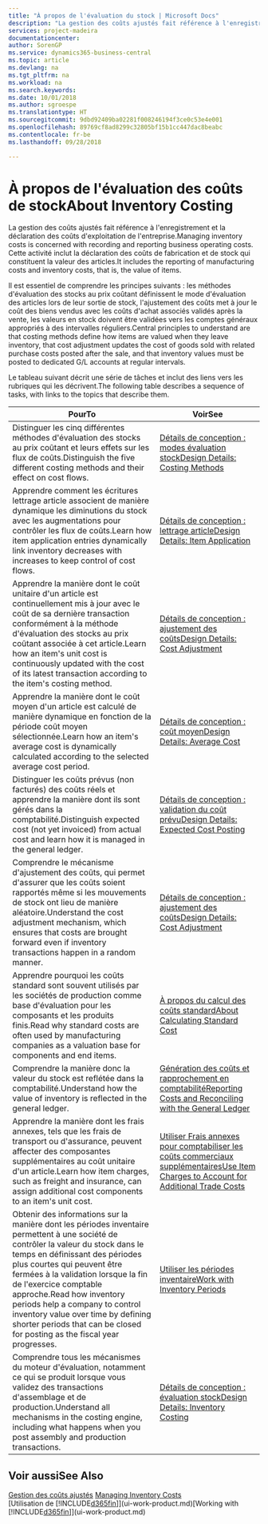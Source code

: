 ```yaml
---
title: "À propos de l'évaluation du stock | Microsoft Docs"
description: "La gestion des coûts ajustés fait référence à l'enregistrement et la déclaration des coûts d'exploitation de l'entreprise. Cette activité inclut la déclaration des coûts de fabrication et de stock qui constituent la valeur des articles."
services: project-madeira
documentationcenter: 
author: SorenGP
ms.service: dynamics365-business-central
ms.topic: article
ms.devlang: na
ms.tgt_pltfrm: na
ms.workload: na
ms.search.keywords: 
ms.date: 10/01/2018
ms.author: sgroespe
ms.translationtype: HT
ms.sourcegitcommit: 9dbd92409ba02281f008246194f3ce0c53e4e001
ms.openlocfilehash: 89769cf8ad8299c32805bf15b1cc447dac8beabc
ms.contentlocale: fr-be
ms.lasthandoff: 09/28/2018

---
```

# <a name="about-inventory-costing"></a><span data-ttu-id="8d417-104">À propos de l'évaluation des coûts de stock</span><span class="sxs-lookup"><span data-stu-id="8d417-104">About Inventory Costing</span></span>
<span data-ttu-id="8d417-105">La gestion des coûts ajustés fait référence à l'enregistrement et la déclaration des coûts d'exploitation de l'entreprise.</span><span class="sxs-lookup"><span data-stu-id="8d417-105">Managing inventory costs is concerned with recording and reporting business operating costs.</span></span> <span data-ttu-id="8d417-106">Cette activité inclut la déclaration des coûts de fabrication et de stock qui constituent la valeur des articles.</span><span class="sxs-lookup"><span data-stu-id="8d417-106">It includes the reporting of manufacturing costs and inventory costs, that is, the value of items.</span></span>  

 <span data-ttu-id="8d417-107">Il est essentiel de comprendre les principes suivants : les méthodes d'évaluation des stocks au prix coûtant définissent le mode d'évaluation des articles lors de leur sortie de stock, l'ajustement des coûts met à jour le coût des biens vendus avec les coûts d'achat associés validés après la vente, les valeurs en stock doivent être validées vers les comptes généraux appropriés à des intervalles réguliers.</span><span class="sxs-lookup"><span data-stu-id="8d417-107">Central principles to understand are that costing methods define how items are valued when they leave inventory, that cost adjustment updates the cost of goods sold with related purchase costs posted after the sale, and that inventory values must be posted to dedicated G/L accounts at regular intervals.</span></span>  

 <span data-ttu-id="8d417-108">Le tableau suivant décrit une série de tâches et inclut des liens vers les rubriques qui les décrivent.</span><span class="sxs-lookup"><span data-stu-id="8d417-108">The following table describes a sequence of tasks, with links to the topics that describe them.</span></span>   

|<span data-ttu-id="8d417-109">**Pour**</span><span class="sxs-lookup"><span data-stu-id="8d417-109">**To**</span></span>|<span data-ttu-id="8d417-110">**Voir**</span><span class="sxs-lookup"><span data-stu-id="8d417-110">**See**</span></span>|  
|------------|-------------|  
|<span data-ttu-id="8d417-111">Distinguer les cinq différentes méthodes d'évaluation des stocks au prix coûtant et leurs effets sur les flux de coûts.</span><span class="sxs-lookup"><span data-stu-id="8d417-111">Distinguish the five different costing methods and their effect on cost flows.</span></span>|[<span data-ttu-id="8d417-112">Détails de conception : modes évaluation stock</span><span class="sxs-lookup"><span data-stu-id="8d417-112">Design Details: Costing Methods</span></span>](design-details-costing-methods.md)|  
|<span data-ttu-id="8d417-113">Apprendre comment les écritures lettrage article associent de manière dynamique les diminutions du stock avec les augmentations pour contrôler les flux de coûts.</span><span class="sxs-lookup"><span data-stu-id="8d417-113">Learn how item application entries dynamically link inventory decreases with increases to keep control of cost flows.</span></span>|[<span data-ttu-id="8d417-114">Détails de conception : lettrage article</span><span class="sxs-lookup"><span data-stu-id="8d417-114">Design Details: Item Application</span></span>](design-details-item-application.md)|  
|<span data-ttu-id="8d417-115">Apprendre la manière dont le coût unitaire d'un article est continuellement mis à jour avec le coût de sa dernière transaction conformément à la méthode d'évaluation des stocks au prix coûtant associée à cet article.</span><span class="sxs-lookup"><span data-stu-id="8d417-115">Learn how an item's unit cost is continuously updated with the cost of its latest transaction according to the item's costing method.</span></span>|[<span data-ttu-id="8d417-116">Détails de conception : ajustement des coûts</span><span class="sxs-lookup"><span data-stu-id="8d417-116">Design Details: Cost Adjustment</span></span>](design-details-cost-adjustment.md)|  
|<span data-ttu-id="8d417-117">Apprendre la manière dont le coût moyen d'un article est calculé de manière dynamique en fonction de la période coût moyen sélectionnée.</span><span class="sxs-lookup"><span data-stu-id="8d417-117">Learn how an item's average cost is dynamically calculated according to the selected average cost period.</span></span>|[<span data-ttu-id="8d417-118">Détails de conception : coût moyen</span><span class="sxs-lookup"><span data-stu-id="8d417-118">Design Details: Average Cost</span></span>](design-details-average-cost.md)|  
|<span data-ttu-id="8d417-119">Distinguer les coûts prévus (non facturés) des coûts réels et apprendre la manière dont ils sont gérés dans la comptabilité.</span><span class="sxs-lookup"><span data-stu-id="8d417-119">Distinguish expected cost (not yet invoiced) from actual cost and learn how it is managed in the general ledger.</span></span>|[<span data-ttu-id="8d417-120">Détails de conception : validation du coût prévu</span><span class="sxs-lookup"><span data-stu-id="8d417-120">Design Details: Expected Cost Posting</span></span>](design-details-expected-cost-posting.md)|  
|<span data-ttu-id="8d417-121">Comprendre le mécanisme d'ajustement des coûts, qui permet d'assurer que les coûts soient rapportés même si les mouvements de stock ont lieu de manière aléatoire.</span><span class="sxs-lookup"><span data-stu-id="8d417-121">Understand the cost adjustment mechanism, which ensures that costs are brought forward even if inventory transactions happen in a random manner.</span></span>|[<span data-ttu-id="8d417-122">Détails de conception : ajustement des coûts</span><span class="sxs-lookup"><span data-stu-id="8d417-122">Design Details: Cost Adjustment</span></span>](design-details-cost-adjustment.md)|  
|<span data-ttu-id="8d417-123">Apprendre pourquoi les coûts standard sont souvent utilisés par les sociétés de production comme base d'évaluation pour les composants et les produits finis.</span><span class="sxs-lookup"><span data-stu-id="8d417-123">Read why standard costs are often used by manufacturing companies as a valuation base for components and end items.</span></span>|[<span data-ttu-id="8d417-124">À propos du calcul des coûts standard</span><span class="sxs-lookup"><span data-stu-id="8d417-124">About Calculating Standard Cost</span></span>](finance-about-calculating-standard-cost.md)|  
|<span data-ttu-id="8d417-125">Comprendre la manière donc la valeur du stock est reflétée dans la comptabilité.</span><span class="sxs-lookup"><span data-stu-id="8d417-125">Understand how the value of inventory is reflected in the general ledger.</span></span>|[<span data-ttu-id="8d417-126">Génération des coûts et rapprochement en comptabilité</span><span class="sxs-lookup"><span data-stu-id="8d417-126">Reporting Costs and Reconciling with the General Ledger</span></span>](finance-report-costs-and-reconcile-with-the-general-ledger.md)|  
|<span data-ttu-id="8d417-127">Apprendre la manière dont les frais annexes, tels que les frais de transport ou d'assurance, peuvent affecter des composantes supplémentaires au coût unitaire d'un article.</span><span class="sxs-lookup"><span data-stu-id="8d417-127">Learn how item charges, such as freight and insurance, can assign additional cost components to an item's unit cost.</span></span>|[<span data-ttu-id="8d417-128">Utiliser Frais annexes pour comptabiliser les coûts commerciaux supplémentaires</span><span class="sxs-lookup"><span data-stu-id="8d417-128">Use Item Charges to Account for Additional Trade Costs</span></span>](payables-how-assign-item-charges.md)|  
|<span data-ttu-id="8d417-129">Obtenir des informations sur la manière dont les périodes inventaire permettent à une société de contrôler la valeur du stock dans le temps en définissant des périodes plus courtes qui peuvent être fermées à la validation lorsque la fin de l'exercice comptable approche.</span><span class="sxs-lookup"><span data-stu-id="8d417-129">Read how inventory periods help a company to control inventory value over time by defining shorter periods that can be closed for posting as the fiscal year progresses.</span></span>|[<span data-ttu-id="8d417-130">Utiliser les périodes inventaire</span><span class="sxs-lookup"><span data-stu-id="8d417-130">Work with Inventory Periods</span></span>](finance-how-to-work-with-inventory-periods.md)|  
|<span data-ttu-id="8d417-131">Comprendre tous les mécanismes du moteur d'évaluation, notamment ce qui se produit lorsque vous validez des transactions d'assemblage et de production.</span><span class="sxs-lookup"><span data-stu-id="8d417-131">Understand all mechanisms in the costing engine, including what happens when you post assembly and production transactions.</span></span>|[<span data-ttu-id="8d417-132">Détails de conception : évaluation stock</span><span class="sxs-lookup"><span data-stu-id="8d417-132">Design Details: Inventory Costing</span></span>](design-details-inventory-costing.md)|

## <a name="see-also"></a><span data-ttu-id="8d417-133">Voir aussi</span><span class="sxs-lookup"><span data-stu-id="8d417-133">See Also</span></span>
<span data-ttu-id="8d417-134">[Gestion des coûts ajustés](finance-manage-inventory-costs.md)  </span><span class="sxs-lookup"><span data-stu-id="8d417-134">[Managing Inventory Costs](finance-manage-inventory-costs.md)  </span></span>  
<span data-ttu-id="8d417-135">[Utilisation de [!INCLUDE[d365fin](includes/d365fin_md.md)]](ui-work-product.md)</span><span class="sxs-lookup"><span data-stu-id="8d417-135">[Working with [!INCLUDE[d365fin](includes/d365fin_md.md)]](ui-work-product.md)</span></span>

